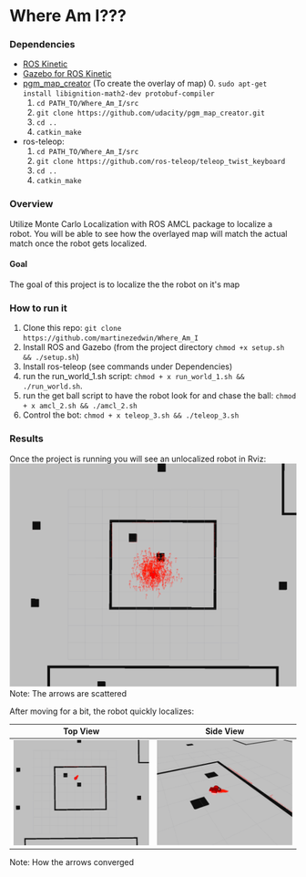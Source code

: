 # Where Am I???



### Dependencies

* [ROS Kinetic](http://wiki.ros.org/kinetic)
* [Gazebo for ROS Kinetic](http://gazebosim.org/tutorials?tut=ros_installing&cat=connect_ros)
* [pgm_map_creator](https://github.com/hyfan1116/pgm_map_creator) (To create the overlay of map)
	0. `sudo apt-get install libignition-math2-dev protobuf-compiler`
	1. `cd PATH_TO/Where_Am_I/src`
	2. `git clone https://github.com/udacity/pgm_map_creator.git`
	3. `cd ..`
	4. `catkin_make`
* ros-teleop:
	1. `cd PATH_TO/Where_Am_I/src`
	2. `git clone https://github.com/ros-teleop/teleop_twist_keyboard`
	3. `cd ..`
	4. `catkin_make`

### Overview
Utilize Monte Carlo Localization with ROS AMCL package to localize a robot. You will be able to see how the overlayed map will match the actual match once the robot gets localized.

#### Goal
The goal of this project is to localize the the robot on it's map 


### How to run it
 
1. Clone this repo: `git clone https://github.com/martinezedwin/Where_Am_I`
2. Install ROS and Gazebo (from the project directory `chmod +x setup.sh && ./setup.sh`)
3. Install ros-teleop (see commands under Dependencies)
4. run the run_world_1.sh script: `chmod + x run_world_1.sh && ./run_world.sh`. 
5. run the get ball script to have the robot look for and chase the ball: `chmod + x amcl_2.sh && ./amcl_2.sh`
6. Control the bot: `chmod + x teleop_3.sh && ./teleop_3.sh`


### Results
Once the project is running you will see an unlocalized robot in Rviz:
![Unlocalized](./src/images/Unlocalized.png)
Note: The arrows are scattered

After moving for a bit, the robot quickly localizes:

|   Top View            |    Side View      |
|---------------|----------|
|![Top view](./src/images/Localization_1.png)| ![Side view](./src/images/Localization_2.png)|

Note: How the arrows converged

	

